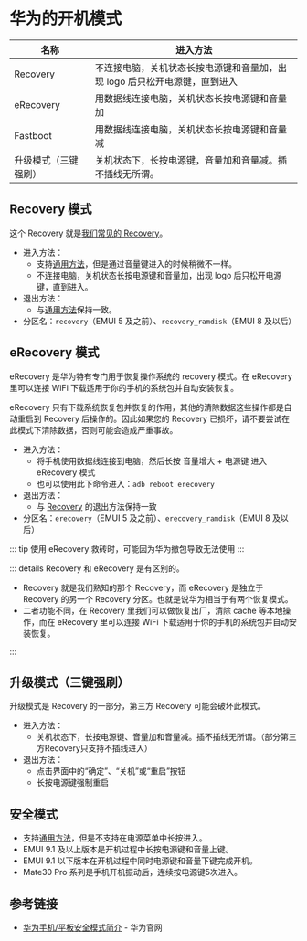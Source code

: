 # 华为的开机模式

| 名称                 | 进入方法                                                                   |
| -------------------- | -------------------------------------------------------------------------- |
| Recovery             | 不连接电脑，关机状态长按电源键和音量加，出现 logo 后只松开电源键，直到进入 |
| eRecovery            | 用数据线连接电脑，关机状态长按电源键和音量加                               |
| Fastboot             | 用数据线连接电脑，关机状态长按电源键和音量减                               |
| 升级模式（三键强刷） | 关机状态下，长按电源键，音量加和音量减。插不插线无所谓。                   |

## Recovery 模式

这个 Recovery 就是[我们常见的 Recovery](./index.md#recovery-模式)。

* 进入方法：
  * 支持[通用方法](./index.md#recovery-模式)，但是通过音量键进入的时候稍微不一样。
  * 不连接电脑，关机状态长按电源键和音量加，出现 logo 后只松开电源键，直到进入。
* 退出方法：
  * 与[通用方法](./index.md#recovery-模式)保持一致。
* 分区名：`recovery`（EMUI 5 及之前）、`recovery_ramdisk`（EMUI 8 及以后）

## eRecovery 模式 <Badge type="tip" text="EMUI4.0+" />

eRecovery 是华为特有专门用于恢复操作系统的 recovery 模式。在 eRecovery 里可以连接 WiFi 下载适用于你的手机的系统包并自动安装恢复。

eRecovery 只有下载系统恢复包并恢复的作用，其他的清除数据这些操作都是自动重启到 Recovery 后操作的。因此如果您的 Recovery 已损坏，请不要尝试在此模式下清除数据，否则可能会造成严重事故。

* 进入方法：
  * 将手机使用数据线连接到电脑，然后长按 音量增大 + 电源键 进入 eRecovery 模式
  * 也可以使用此下命令进入：`adb reboot erecovery`
* 退出方法：
  * 与 [Recovery](#recovery-模式) 的退出方法保持一致
* 分区名：`erecovery`（EMUI 5 及之前）、`erecovery_ramdisk`（EMUI 8 及以后）

::: tip
使用 eRecovery 救砖时，可能因为华为撤包导致无法使用
:::

::: details Recovery 和 eRecovery 是有区别的。

* Recovery 就是我们熟知的那个 Recovery，而 eRecovery 是独立于 Recovery 的另一个 Recovery 分区。也就是说华为相当于有两个恢复模式。
* 二者功能不同，在 Recovery 里我们可以做恢复出厂，清除 cache 等本地操作，而在 eRecovery 里可以连接 WiFi 下载适用于你的手机的系统包并自动安装恢复。

:::

## 升级模式（三键强刷）

升级模式是 Recovery 的一部分，第三方 Recovery 可能会破坏此模式。

* 进入方法：
  * 关机状态下，长按电源键、音量加和音量减。插不插线无所谓。（部分第三方Recovery只支持不插线进入）
* 退出方法：
  * 点击界面中的“确定”、“关机”或“重启”按钮
  * 长按电源键强制重启 <Badge type="warning" text="可能损坏系统" />

## 安全模式

* 支持[通用方法](./index.md#安全模式)，但是不支持在电源菜单中长按进入。
* EMUI 9.1 及以上版本是开机过程中长按电源键和音量上键。
* EMUI 9.1 以下版本在开机过程中同时电源键和音量下键完成开机。
* Mate30 Pro 系列是手机开机振动后，连续按电源键5次进入。

## 参考链接

* [华为手机/平板安全模式简介](https://consumer.huawei.com/cn/support/content/zh-cn00737976/) - 华为官网
